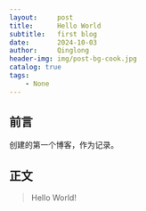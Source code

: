 ```yaml
---
layout:     post
title:      Hello World
subtitle:   first blog
date:       2024-10-03
author:     Qinglong
header-img: img/post-bg-cook.jpg
catalog: true
tags:
    - None
---
```


## 前言

创建的第一个博客，作为记录。



## 正文
>Hello World!


